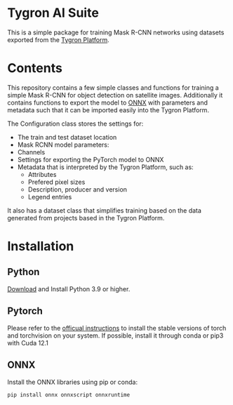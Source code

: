 # Tygron AI Suite
This is a simple package for training Mask R-CNN networks using datasets exported from the [Tygron Platform](www.tygron.com).


# Contents
This repository contains a few simple classes and functions for training a simple Mask R-CNN for object detection on satellite images. Additionally it contains functions to export the model to [ONNX](https://onnx.ai/) with parameters and metadata such that it can be imported easily into the Tygron Platform.

The Configuration class stores the settings for:
* The train and test dataset location
* Mask RCNN model parameters:
 * Channels
* Settings for exporting the PyTorch model to ONNX
* Metadata that is interpreted by the Tygron Platform, such as:
  * Attributes
  * Prefered pixel sizes
  * Description, producer and version
  * Legend entries

It also has a dataset class that simplifies training based on the data generated from projects based in the Tygron Platform.

# Installation
## Python
[Download](https://www.python.org/downloads/) and Install Python 3.9 or higher.

## Pytorch
Please refer to the [officual instructions](https://pytorch.org/get-started/locally/) to install the stable versions of torch and torchvision on your system.
If possible, install it through conda or pip3 with Cuda 12.1

## ONNX
Install the ONNX libraries using pip or conda:
```
pip install onnx onnxscript onnxruntime
```

